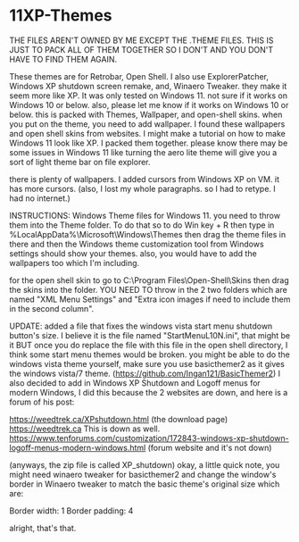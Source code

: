 # 11XP-Themes

THE FILES AREN'T OWNED BY ME EXCEPT THE .THEME FILES. THIS IS JUST TO PACK ALL OF THEM TOGETHER SO I DON'T AND YOU DON'T HAVE TO FIND THEM AGAIN.

These themes are for Retrobar, Open Shell. I also use ExplorerPatcher, Windows XP shutdown screen remake, and, Winaero Tweaker. they make it seem more like XP. It was only tested on Windows 11. not sure if it works on Windows 10 or below.
also, please let me know if it works on Windows 10 or below. this is packed with Themes, Wallpaper, and open-shell skins. when you put on the theme, you need to add wallpaper.
I found these wallpapers and open shell skins from websites. I might make a tutorial on how to make Windows 11 look like XP.
I packed them together. please know there may be some issues in Windows 11 like turning the aero lite theme will give you a sort of light theme bar on file explorer.

there is plenty of wallpapers.
I added cursors from Windows XP on VM. it has more cursors.
(also, I lost my whole paragraphs. so I had to retype. I had no internet.)

INSTRUCTIONS:
Windows Theme files for Windows 11. you need to throw them into the Theme folder. To do that so to do Win key + R then type in %LocalAppData%\Microsoft\Windows\Themes
then drag the theme files in there and then the Windows theme customization tool from Windows settings should show your themes. also, you would have to add the wallpapers too which I'm including.

for the open shell skin to go to C:\Program Files\Open-Shell\Skins then drag the skins into the folder. YOU NEED TO throw in the 2 two folders which are named "XML Menu Settings" and "Extra icon  images if need to include them in the second column".

UPDATE: added a file that fixes the windows vista start menu shutdown button's size. I believe it is the file named "StartMenuL10N.ini", that might be it BUT once you do replace the file with this file in the open shell directory, I think some start menu themes would be broken. you might be able to do the windows vista theme yourself, make sure you use basicthemer2 as it gives the windows vista/7 theme. (https://github.com/Ingan121/BasicThemer2) I also decided to add in Windows XP Shutdown and Logoff menus for modern Windows, I did this because the 2 websites are down, and here is a forum of his post:

https://weedtrek.ca/XPshutdown.html (the download page)
https://weedtrek.ca This is down as well.
https://www.tenforums.com/customization/172843-windows-xp-shutdown-logoff-menus-modern-windows.html (forum website and it's not down)

(anyways, the zip file is called XP_shutdown)
okay, a little quick note, you might need winaero tweaker for basicthemer2 and change the window's border in Winaero tweaker to match the basic theme's original size which are:

Border width: 1
Border padding: 4

alright, that's that.
